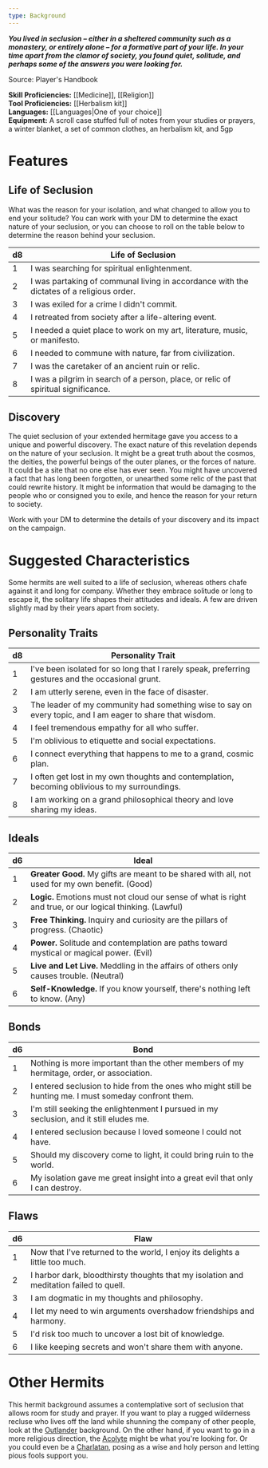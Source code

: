 ```yaml
---
type: Background
---
```

**_You lived in seclusion – either in a sheltered community such as a monastery, or entirely alone – for a formative part of your life. In your time apart from the clamor of society, you found quiet, solitude, and perhaps some of the answers you were looking for._**

Source: Player's Handbook

**Skill Proficiencies:** [[Medicine]], [[Religion]]  
**Tool Proficiencies:** [[Herbalism kit]]  
**Languages:** [[Languages|One of your choice]]  
**Equipment:** A scroll case stuffed full of notes from your studies or prayers, a winter blanket, a set of common clothes, an herbalism kit, and 5gp

# Features

## Life of Seclusion

What was the reason for your isolation, and what changed to allow you to end your solitude? You can work with your DM to determine the exact nature of your seclusion, or you can choose to roll on the table below to determine the reason behind your seclusion.

|d8|Life of Seclusion|
|---|---|
|1|I was searching for spiritual enlightenment.|
|2|I was partaking of communal living in accordance with the dictates of a religious order.|
|3|I was exiled for a crime I didn't commit.|
|4|I retreated from society after a life-altering event.|
|5|I needed a quiet place to work on my art, literature, music, or manifesto.|
|6|I needed to commune with nature, far from civilization.|
|7|I was the caretaker of an ancient ruin or relic.|
|8|I was a pilgrim in search of a person, place, or relic of spiritual significance.|

## Discovery

The quiet seclusion of your extended hermitage gave you access to a unique and powerful discovery. The exact nature of this revelation depends on the nature of your seclusion. It might be a great truth about the cosmos, the deities, the powerful beings of the outer planes, or the forces of nature. It could be a site that no one else has ever seen. You might have uncovered a fact that has long been forgotten, or unearthed some relic of the past that could rewrite history. It might be information that would be damaging to the people who or consigned you to exile, and hence the reason for your return to society.

Work with your DM to determine the details of your discovery and its impact on the campaign.

# Suggested Characteristics

Some hermits are well suited to a life of seclusion, whereas others chafe against it and long for company. Whether they embrace solitude or long to escape it, the solitary life shapes their attitudes and ideals. A few are driven slightly mad by their years apart from society.

## Personality Traits

|d8|Personality Trait|
|---|---|
|1|I've been isolated for so long that I rarely speak, preferring gestures and the occasional grunt.|
|2|I am utterly serene, even in the face of disaster.|
|3|The leader of my community had something wise to say on every topic, and I am eager to share that wisdom.|
|4|I feel tremendous empathy for all who suffer.|
|5|I'm oblivious to etiquette and social expectations.|
|6|I connect everything that happens to me to a grand, cosmic plan.|
|7|I often get lost in my own thoughts and contemplation, becoming oblivious to my surroundings.|
|8|I am working on a grand philosophical theory and love sharing my ideas.|

## Ideals

|d6|Ideal|
|---|---|
|1|**Greater Good.** My gifts are meant to be shared with all, not used for my own benefit. (Good)|
|2|**Logic.** Emotions must not cloud our sense of what is right and true, or our logical thinking. (Lawful)|
|3|**Free Thinking.** Inquiry and curiosity are the pillars of progress. (Chaotic)|
|4|**Power.** Solitude and contemplation are paths toward mystical or magical power. (Evil)|
|5|**Live and Let Live.** Meddling in the affairs of others only causes trouble. (Neutral)|
|6|**Self-Knowledge.** If you know yourself, there's nothing left to know. (Any)|

## Bonds

|d6|Bond|
|---|---|
|1|Nothing is more important than the other members of my hermitage, order, or association.|
|2|I entered seclusion to hide from the ones who might still be hunting me. I must someday confront them.|
|3|I'm still seeking the enlightenment I pursued in my seclusion, and it still eludes me.|
|4|I entered seclusion because I loved someone I could not have.|
|5|Should my discovery come to light, it could bring ruin to the world.|
|6|My isolation gave me great insight into a great evil that only I can destroy.|

## Flaws

|d6|Flaw|
|---|---|
|1|Now that I've returned to the world, I enjoy its delights a little too much.|
|2|I harbor dark, bloodthirsty thoughts that my isolation and meditation failed to quell.|
|3|I am dogmatic in my thoughts and philosophy.|
|4|I let my need to win arguments overshadow friendships and harmony.|
|5|I'd risk too much to uncover a lost bit of knowledge.|
|6|I like keeping secrets and won't share them with anyone.|

# Other Hermits

This hermit background assumes a contemplative sort of seclusion that allows room for study and prayer. If you want to play a rugged wilderness recluse who lives off the land while shunning the company of other people, look at the [Outlander](http://dnd5e.wikidot.com/background:outlander) background. On the other hand, if you want to go in a more religious direction, the [Acolyte](http://dnd5e.wikidot.com/background:acolyte) might be what you're looking for. Or you could even be a [Charlatan](http://dnd5e.wikidot.com/background:charlatan), posing as a wise and holy person and letting pious fools support you.
